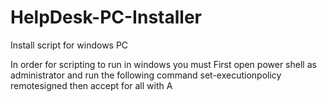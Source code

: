 # HelpDesk-PC-Installer
Install script for windows PC

In order for scripting to run in windows you must 
First open power shell as administrator and run the following command
set-executionpolicy remotesigned
then accept for all with A
